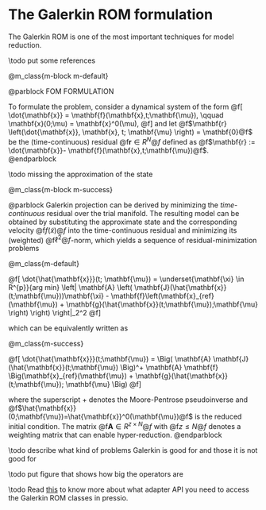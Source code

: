 
# The Galerkin ROM formulation

The Galerkin ROM is one of the most important techniques
for model reduction.

\todo put some references




@m_class{m-block m-default}

@parblock FOM FORMULATION

To formulate the problem, consider a dynamical system of the form
@f[
\dot{\mathbf{x}} = \mathbf{f}(\mathbf{x},t;\mathbf{\mu}), \qquad \mathbf{x}(0;\mu) = \mathbf{x}^0(\mu),
@f]
and let @f$\mathbf{r} \left(\dot{\mathbf{x}}, \mathbf{x}, t; \mathbf{\mu} \right) = \mathbf{0}@f$
be the (time-continuous) residual @f$\mathbf{r} \in R^{N}@f$
defined as @f$\mathbf{r} := \dot{\mathbf{x}}- \mathbf{f}(\mathbf{x},t;\mathbf{\mu})@f$.
@endparblock


\todo missing the approximation of the state


@m_class{m-block m-success}

@parblock
Galerkin projection can be derived by
minimizing the *time-continuous* residual over the trial manifold.
The resulting model can be obtained by substituting the approximate state
and the corresponding velocity @f$f(\tilde{x})@f$ into the time-continuous
residual and minimizing its (weighted) @f$\ell^2@f$-norm,
which yields a sequence of residual-minimization problems


@m_class{m-default}

@f[
	\dot{\hat{\mathbf{x}}}(t; \mathbf{\mu})  =
	\underset{\mathbf{\xi} \in R^{p}}{arg min}
    \left\|
	\mathbf{A} \left( \mathbf{J}(\hat{\mathbf{x}}(t;\mathbf{\mu}))\mathbf{\xi}
	- \mathbf{f}\left(\mathbf{x}_{ref}(\mathbf{\mu})
	+ \mathbf{g}(\hat{\mathbf{x}}(t;\mathbf{\mu});\mathbf{\mu}
	\right) \right)
    \right\|_2^2
@f]

which can be equivalently written as

@m_class{m-success}

@f[
	\dot{\hat{\mathbf{x}}}(t;\mathbf{\mu}) =
	\Big( \mathbf{A} \mathbf{J}(\hat{\mathbf{x}}(t;\mathbf{\mu}) \Big)^+
	\mathbf{A} \mathbf{f}
	\Big(\mathbf{x}_{ref}(\mathbf{\mu})
	+ \mathbf{g}(\hat{\mathbf{x}}(t;\mathbf{\mu}); \mathbf{\mu} \Big)
@f]

where the superscript + denotes the Moore-Pentrose pseudoinverse
and @f$\hat{\mathbf{x}}(0;\mathbf{\mu})=\hat{\mathbf{x}}^0(\mathbf{\mu})@f$
is the reduced initial condition. The matrix @f$\mathbf{A} \in R^{z \times N}@f$
with @f$z \leq N@f$ denotes a weighting matrix that can enable hyper-reduction.
@endparblock

\todo describe what kind of problems Galerkin is good for and those it is not good for


\todo put figure that shows how big the operators are


\todo Read [this](md_pages_adapter_apis_adapter_galerkin_api.html) to know more about what adapter API you need
to access the Galerkin ROM classes in pressio.
